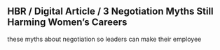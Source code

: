 ## HBR / Digital Article / 3 Negotiation Myths Still Harming Women’s Careers

these myths about negotiation so leaders can make their employee